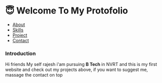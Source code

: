 <html lang="en">
<head>
    <meta name="viewport" content="width=device-width, initial-scale=1.0">
    <title>protofolio</title>
    <link rel="stylesheet" href="protofolio.css">
</head>
<body>
    <div class="container">
    <div class="navbar">
        <h1>😇 Welcome To My Protofolio </h1>
    <ul>
        <li> <a href="about.html">About</a></li>
        <li><a href="skills.html">Skills</a></li>
        <li><a href="projects.html">Project</a></li>
        <li> <a href="contact.html">Contact</a></li>
    </ul>
    </div>
    </div>
    <div class="contant">
        <h3>Introduction </h3>
        <p > Hi friends My self rajesh i'am pursuing <b>B Tech</b> in NVRT
        and this is my first website and check out my projects above, if you want  to suggest me, massage the contact on top
    </p>
    </div>
</body>
</html>
 
 
